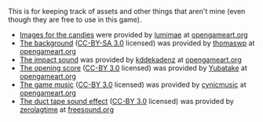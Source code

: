 This is for keeping track of assets and other things that aren't mine (even though they are free to use in this game).

* [Images for the candies][candy-img] were provided by [lumimae][lumimae] at [opengameart.org][opengameart]
* [The background][background] ([CC-BY-SA 3.0][CC-by-sa-3.0] licensed) was provided by [thomaswp][thomaswp] at [opengameart.org][opengameart]
* [The impact sound][impact] was provided by [kddekadenz][kddekadenz] at [opengameart.org][opengameart]
* [The opening score][openingmusic] ([CC-BY 3.0][CC-by-3.0] licensed) was provided by [Yubatake][Yubatake] at [opengameart.org][opengameart]
* [The game music][gamemusic] ([CC-BY 3.0][CC-by-3.0] licensed) was provided by [cynicmusic][cynicmusic] at [opengameart.org][opengameart]
* [The duct tape sound effect][ducttape] ([CC-BY 3.0][CC-by-3.0] licensed) was provided by [zerolagtime][zerolagtime] at [freesound.org][freesound]

[candy-img]: http://opengameart.org/content/candy-pack-1
[lumimae]: http://opengameart.org/users/lumimae
[opengameart]: http://opengameart.org
[background]: http://opengameart.org/content/tiling-background-pack-ground
[thomaswp]: http://opengameart.org/users/thomaswp
[CC-by-sa-3.0]: http://creativecommons.org/licenses/by-sa/3.0/
[CC-by-3.0]: http://creativecommons.org/licenses/by/3.0/
[impact]: http://opengameart.org/content/break-pumpkin
[kddekadenz]: http://opengameart.org/users/kddekadenz
[gamemusic]: http://opengameart.org/content/battle-theme-a
[openingmusic]: http://opengameart.org/content/elegy-dm
[cynicmusic]: http://opengameart.org/users/cynicmusic
[Yubatake]: http://opengameart.org/users/yubatake
[zerolagtime]: http://www.freesound.org/people/zerolagtime/
[ducttape]: http://www.freesound.org/people/zerolagtime/sounds/89782/
[freesound]: http://www.freesound.org